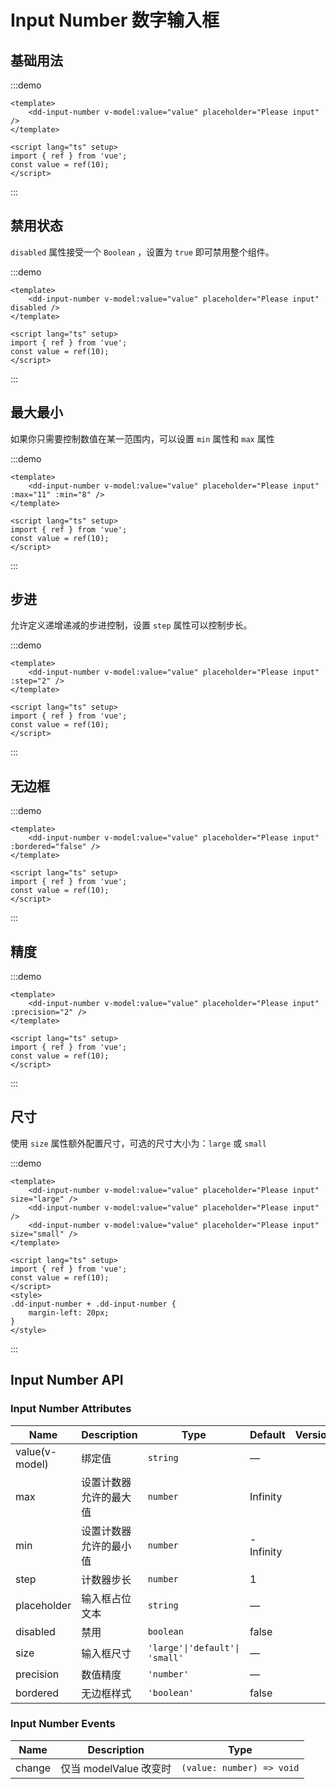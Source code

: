# Input Number 数字输入框

## 基础用法

:::demo

```vue
<template>
	<dd-input-number v-model:value="value" placeholder="Please input" />
</template>

<script lang="ts" setup>
import { ref } from 'vue';
const value = ref(10);
</script>
```

:::

## 禁用状态

`disabled` 属性接受一个 `Boolean` ，设置为 `true` 即可禁用整个组件。

:::demo

```vue
<template>
	<dd-input-number v-model:value="value" placeholder="Please input" disabled />
</template>

<script lang="ts" setup>
import { ref } from 'vue';
const value = ref(10);
</script>
```

:::

## 最大最小

如果你只需要控制数值在某一范围内，可以设置 `min` 属性和 `max` 属性

:::demo

```vue
<template>
	<dd-input-number v-model:value="value" placeholder="Please input" :max="11" :min="8" />
</template>

<script lang="ts" setup>
import { ref } from 'vue';
const value = ref(10);
</script>
```

:::

## 步进

允许定义递增递减的步进控制，设置 `step` 属性可以控制步长。

:::demo

```vue
<template>
	<dd-input-number v-model:value="value" placeholder="Please input" :step="2" />
</template>

<script lang="ts" setup>
import { ref } from 'vue';
const value = ref(10);
</script>
```

:::

## 无边框

:::demo

```vue
<template>
	<dd-input-number v-model:value="value" placeholder="Please input" :bordered="false" />
</template>

<script lang="ts" setup>
import { ref } from 'vue';
const value = ref(10);
</script>
```

:::

## 精度

:::demo

```vue
<template>
	<dd-input-number v-model:value="value" placeholder="Please input" :precision="2" />
</template>

<script lang="ts" setup>
import { ref } from 'vue';
const value = ref(10);
</script>
```

:::

## 尺寸

使用 `size` 属性额外配置尺寸，可选的尺寸大小为：`large` 或 `small`

:::demo

```vue
<template>
	<dd-input-number v-model:value="value" placeholder="Please input" size="large" />
	<dd-input-number v-model:value="value" placeholder="Please input" />
	<dd-input-number v-model:value="value" placeholder="Please input" size="small" />
</template>

<script lang="ts" setup>
import { ref } from 'vue';
const value = ref(10);
</script>
<style>
.dd-input-number + .dd-input-number {
	margin-left: 20px;
}
</style>
```

:::

## Input Number API

### Input Number Attributes

| Name           | Description            | Type                           | Default   | Version |
| -------------- | ---------------------- | ------------------------------ | --------- | ------- |
| value(v-model) | 绑定值                 | `string`                       | —         |
| max            | 设置计数器允许的最大值 | `number`                       | Infinity  |         |
| min            | 设置计数器允许的最小值 | `number`                       | -Infinity |
| step           | 计数器步长             | `number`                       | 1         |
| placeholder    | 输入框占位文本         | `string`                       | —         |
| disabled       | 禁用                   | `boolean`                      | false     |
| size           | 输入框尺寸             | `'large'\|'default'\| 'small'` | —         |
| precision      | 数值精度               | `'number'`                     | —         |
| bordered       | 无边框样式             | `'boolean'`                    | false     |

### Input Number Events

| Name   | Description            | Type                      |
| ------ | ---------------------- | ------------------------- |
| change | 仅当 modelValue 改变时 | `(value: number) => void` |

